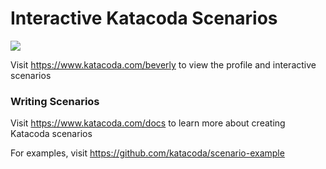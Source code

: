 # Interactive Katacoda Scenarios

[![](http://shields.katacoda.com/katacoda/beverly/count.svg)](https://www.katacoda.com/beverly "Get your profile on Katacoda.com")

Visit https://www.katacoda.com/beverly to view the profile and interactive scenarios

### Writing Scenarios
Visit https://www.katacoda.com/docs to learn more about creating Katacoda scenarios

For examples, visit https://github.com/katacoda/scenario-example
